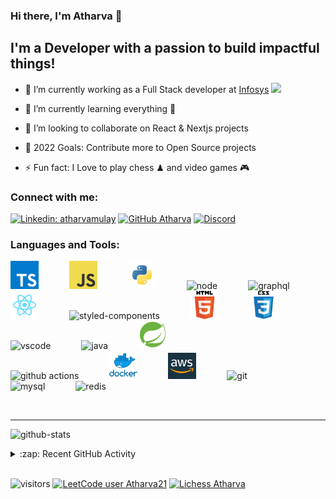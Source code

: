 ### Hi there, I'm Atharva 👋

## I'm a Developer with a passion to build impactful things!

-   🔭 I’m currently working as a Full Stack developer at [Infosys](https://www.infosys.com/) <img src="https://media.giphy.com/media/WUlplcMpOCEmTGBtBW/giphy.gif" width="30">

-   🌱 I’m currently learning everything 🤣
-   👯 I’m looking to collaborate on React & Nextjs projects
-   🥅 2022 Goals: Contribute more to Open Source projects
-   ⚡ Fun fact: I Love to play chess ♟ and video games 🎮

### Connect with me:

[![Linkedin: atharvamulay](https://img.shields.io/badge/-atharvamulay-blue?style=flat-square&logo=Linkedin&logoColor=white&link=https://www.linkedin.com/in/atharvamulay/)][linkedin] [![GitHub Atharva](https://img.shields.io/github/followers/Atharva21?label=follow&style=social)][github] [![Discord](https://img.shields.io/discord/762306474797039647?logo=Discord&logoColor=%2342b3f5&label=Tobi's%20Crib&style=flat-square)](https://discord.gg/4dgQfqBNAU)

### Languages and Tools:

<img src="https://raw.githubusercontent.com/github/explore/80688e429a7d4ef2fca1e82350fe8e3517d3494d/topics/typescript/typescript.png" alt="typescript" width="45" style="padding-right:45px;" /> <img src="https://raw.githubusercontent.com/github/explore/80688e429a7d4ef2fca1e82350fe8e3517d3494d/topics/javascript/javascript.png" alt="javascript" width="45" style="padding-right:45px;" /> <img src="https://raw.githubusercontent.com/github/explore/80688e429a7d4ef2fca1e82350fe8e3517d3494d/topics/python/python.png" alt="python" width="45" style="padding-right:45px;" /> <img src="https://cdn.freebiesupply.com/logos/large/2x/nodejs-icon-logo-png-transparent.png" alt="node" width="45" style="padding-right:45px;" /> <img src="https://upload.wikimedia.org/wikipedia/commons/thumb/1/17/GraphQL_Logo.svg/2048px-GraphQL_Logo.svg.png" alt="graphql" width="45" style="padding-right:45px;" /> <img src="https://raw.githubusercontent.com/github/explore/80688e429a7d4ef2fca1e82350fe8e3517d3494d/topics/react/react.png" alt="reactjs" width="45" style="padding-right:45px;" /> <img src="https://avatars.githubusercontent.com/u/20658825?s=200&v=4" alt="styled-components" width="45" style="padding-right:45px;" /> <img src="https://raw.githubusercontent.com/github/explore/80688e429a7d4ef2fca1e82350fe8e3517d3494d/topics/html/html.png" alt="html" width="45" style="padding-right:45px;" /> <img src="https://raw.githubusercontent.com/github/explore/80688e429a7d4ef2fca1e82350fe8e3517d3494d/topics/css/css.png" alt="css" width="45" style="padding-right:45px;" /> <img src="https://upload.wikimedia.org/wikipedia/commons/thumb/9/9a/Visual_Studio_Code_1.35_icon.svg/2048px-Visual_Studio_Code_1.35_icon.svg.png" alt="vscode" width="45" style="padding-right:45px;" /> <img src="https://cdn4.iconfinder.com/data/icons/logos-and-brands/512/181_Java_logo_logos-512.png#gh-dark-mode-only" alt="java" width="45" style="padding-right:45px;" /> <img src="https://raw.githubusercontent.com/github/explore/80688e429a7d4ef2fca1e82350fe8e3517d3494d/topics/spring-boot/spring-boot.png" alt="spring-boot" width="45" style="padding-right:45px;" />
<br> <img src="https://res.cloudinary.com/practicaldev/image/fetch/s--2mFgk66y--/c_limit,f_auto,fl_progressive,q_80,w_375/https://dev-to-uploads.s3.amazonaws.com/uploads/badge/badge_image/78/github-actions-runner-up-badge.png" alt="github actions" width="45" style="padding-right:45px;" /> <img src="https://raw.githubusercontent.com/github/explore/80688e429a7d4ef2fca1e82350fe8e3517d3494d/topics/docker/docker.png" alt="docker" width="45" style="padding-right:45px;" /> <img src="./img/aws-logo.png#gh-dark-mode-only" alt="aws" width="45" style="padding-right:45px;" /> <img src="https://git-scm.com/images/logos/downloads/Git-Icon-1788C.png" alt="git" width="45" style="padding-right:45px;" /> <img src="https://pngimg.com/uploads/mysql/mysql_PNG23.png" alt="mysql" width="45" style="padding-right:45px;" /> <img src="https://cdn.iconscout.com/icon/free/png-256/redis-4-1175103.png" alt="redis" width="45" style="padding-right:45px;" />

<br>

---

![github-stats](https://github-readme-stats.vercel.app/api?username=Atharva21&show_icons=true&hide_border=true&theme=nord)
<br>

<details>
  <summary>:zap: Recent GitHub Activity</summary>
  
<!--START_SECTION:activity-->
1. ❗️ Opened issue [#19877](https://github.com/timburgan/timburgan/issues/19877) in [timburgan/timburgan](https://github.com/timburgan/timburgan)
2. ❗️ Closed issue [#6](https://github.com/Atharva21/cdk-poc/issues/6) in [Atharva21/cdk-poc](https://github.com/Atharva21/cdk-poc)
3. 🗣 Commented on [#6](https://github.com/Atharva21/cdk-poc/issues/6) in [Atharva21/cdk-poc](https://github.com/Atharva21/cdk-poc)
4. ❗️ Opened issue [#6](https://github.com/Atharva21/cdk-poc/issues/6) in [Atharva21/cdk-poc](https://github.com/Atharva21/cdk-poc)
5. ❗️ Closed issue [#4](https://github.com/Atharva21/cdk-poc/issues/4) in [Atharva21/cdk-poc](https://github.com/Atharva21/cdk-poc)
<!--END_SECTION:activity-->

</details>

<!-- 👇 top languages -->
<!-- <br>
<img align="left" alt="Atharva21 github stats" src="https://github-readme-stats.vercel.app/api/top-langs/?username=Atharva21" /> -->
<br>

![visitors](https://komarev.com/ghpvc/?username=Atharva21&color=brightgreen) [![LeetCode user Atharva21](https://img.shields.io/badge/dynamic/json?style=flat-square&labelColor=black&color=%23ffa116&label=Leetcode%20Solved&query=solved&url=https%3A%2F%2Fleetcode-badge.vercel.app%2Fapi%2Fusers%2FAtharva21&logo=leetcode&logoColor=yellow)](https://leetcode.com/Atharva21/) [![Lichess Atharva](https://img.shields.io/badge/cybertron21-grey?style=social&logo=lichess&label=lichess)](https://lichess.org/@/cybertron21)

[linkedin]: https://www.linkedin.com/in/atharvamulay/
[github]: https://github.com/Atharva21
[discord]: https://discord.gg/4dgQfqBNAU
